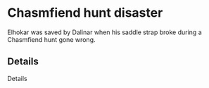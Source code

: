 # Chasmfiend hunt disaster
Elhokar was saved by Dalinar when his saddle strap broke during a Chasmfiend hunt gone wrong.

## Details
Details

